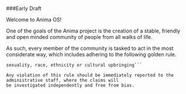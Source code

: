 ###Early Draft

Welcome to Anima OS!

One of the goals of the Anima project is the creation of a stable, friendly and open minded community
of people from all walks of life. 

As such, every member of the community is tasked to act in the most considerate way, which includes adhering
to the following golden rule. 

```No person should, under any circumstance, be discriminated against on the basis of gender, gender identity,
sexuality, race, ethnicity or cultural upbringing```

Any violation of this rule should be immediately reported to the administrative staff, where the claims will 
be investigated independently and free from bias.
